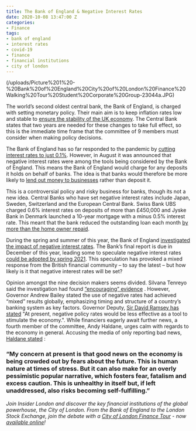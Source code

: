 ```yaml
---
title: The Bank of England & Negative Interest Rates
date: 2020-10-08 13:47:00 Z
categories:
- Finance
tags:
- bank of england
- interest rates
- covid-19
- finance
- financial institutions
- city of london
---
```


(/uploads/Picture%201%20-%20Bank%20of%20England%20City%20of%20London%20Finance%20Walking%20Tour%20Student%20Corporate%20Group-23044a.JPG)

The world’s second oldest central bank, the Bank of England, is charged with setting monetary policy. Their main aim is to keep inflation rates low and stable to [ensure the stability of the UK economy](https://www.bankofengland.co.uk/monetary-policy). The Central Bank states that two years are needed for these changes to take full effect, so this is the immediate time frame that the committee of 9 members must consider when making policy decisions.

The Bank of England has so far responded to the pandemic by [cutting interest rates to just 0.1%](https://www.bbc.co.uk/news/business-54314971). However, in August it was announced that negative interest rates were among the tools being considered by the Bank of England. This means the Bank of England would charge for any deposits it holds on behalf of banks. The idea is that banks would therefore be more likely to [lend out money to businesses](https://www.bbc.co.uk/news/business-54332980) rather than deposit it. 

This is a controversial policy and risky business for banks, though its not a new idea. Central Banks who have set negative interest rates include Japan, Sweden, Switzerland and the European Central Bank. Swiss Bank UBS charged 0.6% interest rates on deposits of more than £450,000 and Jyske Bank in Denmark launched a 10-year mortgage with a minus 0.5% interest rate. This meant that the bank reduced the outstanding loan each month [by more than the home owner repaid](https://www.thetimes.co.uk/article/is-the-bank-of-england-mulling-negative-rates-95jvdhccx). 

During the spring and summer of this year, the Bank of England [investigated the impact of negative interest rates](https://www.theguardian.com/business/2020/sep/27/bank-of-england-rate-setter-backs-negative-interest-rates). The Bank’s final report is due in December of this year, leading some to speculate negative interest rates [could be adopted by spring 2021](https://www.theguardian.com/business/2020/sep/27/bank-of-england-rate-setter-backs-negative-interest-rates). This speculation has provoked a mixed response from the British financial community – to say the latest –  but how likely is it that negative interest rates will be set?

Opinion amongst the nine decision makers seems divided. Silvana Tenreyo said the investigation had found [“encouraging” evidence](https://www.theguardian.com/business/2020/sep/27/bank-of-england-rate-setter-backs-negative-interest-rates) . However, Governor Andrew Bailey stated the use of negative rates had achieved “mixed” results globally, emphasizing timing and structure of a country’s banking system as key factors. Governor Deputy, [Sir David Ramsey has stated](https://www.standard.co.uk/business/bank-of-england-negative-interest-rates-a4558481.html) "At present, negative policy rates would be less effective as a tool to stimulate the economy.".
While financiers eagerly await further news, a fourth member of the committee, Andy Haldane, urges calm with regards to the economy in general. Accusing the media of only reporting bad news, [Haldane stated](https://www.theguardian.com/business/2020/sep/30/banks-chief-economist-warns-against-chicken-licken-pessimism-uk) :

### “My concern at present is that good news on the economy is being crowded out by fears about the future. This is human nature at times of stress. But it can also make for an overly pessimistic popular narrative, which fosters fear, fatalism and excess caution. This is unhealthy in itself but, if left unaddressed, also risks becoming self-fulfilling.”

*Join Insider London and discover the key financial institutions of the global powerhouse, the City of London. From the Bank of England to the London Stock Exchange, join the debate with a [City of London Finance Tour](https://www.insiderlondon.com/london/educational-tours/london-finance-walking-tour/) - now [available online](https://www.insiderlondon.com/online-education/virtual-tours/)!*
